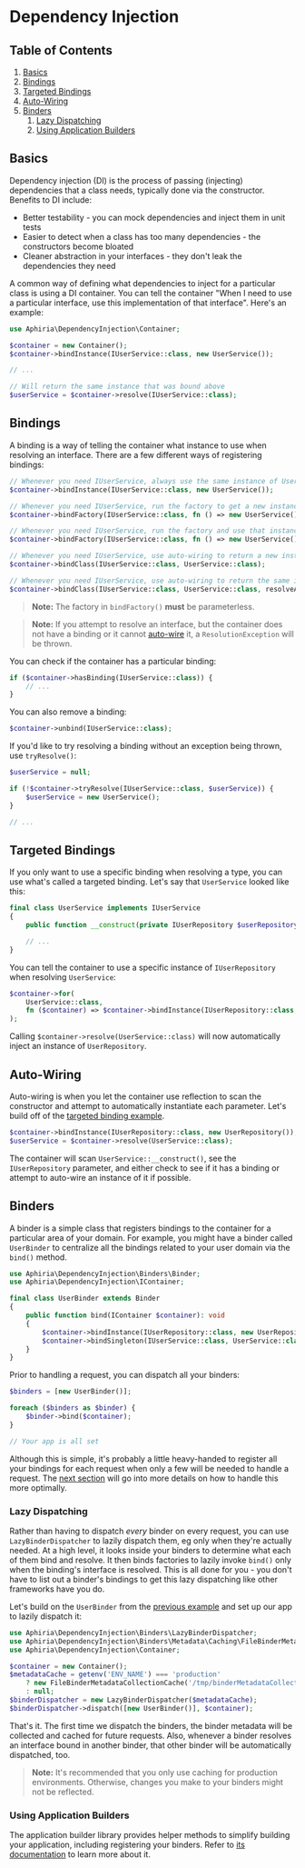 <h1 id="doc-title">Dependency Injection</h1>

<nav class="toc-nav" markdown="1">

<div class="toc-nav-contents" markdown="1">

<h2 id="table-of-contents">Table of Contents</h2>

1. [Basics](#basics)
2. [Bindings](#bindings)
3. [Targeted Bindings](#targeted-bindings)
4. [Auto-Wiring](#auto-wiring)
5. [Binders](#binders)
   1. [Lazy Dispatching](#lazy-dispatching)
   2. [Using Application Builders](#using-application-builders)

</div>

</nav>

<h2 id="basics">Basics</h2>

Dependency injection (DI) is the process of passing (injecting) dependencies that a class needs, typically done via the constructor.  Benefits to DI include:

* Better testability - you can mock dependencies and inject them in unit tests
* Easier to detect when a class has too many dependencies - the constructors become bloated
* Cleaner abstraction in your interfaces - they don't leak the dependencies they need

A common way of defining what dependencies to inject for a particular class is using a DI container.  You can tell the container "When I need to use a particular interface, use this implementation of that interface".  Here's an example:

```php
use Aphiria\DependencyInjection\Container;

$container = new Container();
$container->bindInstance(IUserService::class, new UserService());

// ...

// Will return the same instance that was bound above
$userService = $container->resolve(IUserService::class);
```

<h2 id="bindings">Bindings</h2>

A binding is a way of telling the container what instance to use when resolving an interface.  There are a few different ways of registering bindings:

```php
// Whenever you need IUserService, always use the same instance of UserService
$container->bindInstance(IUserService::class, new UserService());

// Whenever you need IUserService, run the factory to get a new instance
$container->bindFactory(IUserService::class, fn () => new UserService());

// Whenever you need IUserService, run the factory and use that instance every time after
$container->bindFactory(IUserService::class, fn () => new UserService(), true);

// Whenever you need IUserService, use auto-wiring to return a new instance of UserService
$container->bindClass(IUserService::class, UserService::class);

// Whenever you need IUserService, use auto-wiring to return the same instance of UserService
$container->bindClass(IUserService::class, UserService::class, resolveAsSingleton: true);
```

> **Note:** The factory in `bindFactory()` **must** be parameterless.

> **Note:** If you attempt to resolve an interface, but the container does not have a binding or it cannot [auto-wire](#auto-wiring) it, a `ResolutionException` will be thrown.

You can check if the container has a particular binding:

```php
if ($container->hasBinding(IUserService::class)) {
    // ...
}
```

You can also remove a binding:

```php
$container->unbind(IUserService::class);
```

If you'd like to try resolving a binding without an exception being thrown, use `tryResolve()`:

```php
$userService = null;

if (!$container->tryResolve(IUserService::class, $userService)) {
    $userService = new UserService();
}

// ...
```

<h2 id="targeted-bindings">Targeted Bindings</h2>

If you only want to use a specific binding when resolving a type, you can use what's called a targeted binding.  Let's say that `UserService` looked like this:

```php
final class UserService implements IUserService
{
    public function __construct(private IUserRepository $userRepository) {}

    // ...
}
```

You can tell the container to use a specific instance of `IUserRepository` when resolving `UserService`:

```php
$container->for(
    UserService::class,
    fn ($container) => $container->bindInstance(IUserRepository::class, new UserRepository())
);
```

Calling `$container->resolve(UserService::class)` will now automatically inject an instance of `UserRepository`.

<h2 id="auto-wiring">Auto-Wiring</h2>

Auto-wiring is when you let the container use reflection to scan the constructor and attempt to automatically instantiate each parameter.  Let's build off of the [targeted binding example](#targeted-bindings).

```php
$container->bindInstance(IUserRepository::class, new UserRepository());
$userService = $container->resolve(UserService::class);
```

The container will scan `UserService::__construct()`, see the `IUserRepository` parameter, and either check to see if it has a binding or attempt to auto-wire an instance of it if possible.

<h2 id="binders">Binders</h2>

A binder is a simple class that registers bindings to the container for a particular area of your domain.  For example, you might have a binder called `UserBinder` to centralize all the bindings related to your user domain via the `bind()` method.

```php
use Aphiria\DependencyInjection\Binders\Binder;
use Aphiria\DependencyInjection\IContainer;

final class UserBinder extends Binder
{
    public function bind(IContainer $container): void
    {
        $container->bindInstance(IUserRepository::class, new UserRepository());
        $container->bindSingleton(IUserService::class, UserService::class);
    }
}
```

Prior to handling a request, you can dispatch all your binders:

```php
$binders = [new UserBinder()];

foreach ($binders as $binder) {
    $binder->bind($container);
}

// Your app is all set
```

Although this is simple, it's probably a little heavy-handed to register all your bindings for each request when only a few will be needed to handle a request.  The [next section](#lazy-dispatching) will go into more details on how to handle this more optimally.

<h3 id="lazy-dispatching">Lazy Dispatching</h3>

Rather than having to dispatch _every_ binder on every request, you can use `LazyBinderDispatcher` to lazily dispatch them, eg only when they're actually needed.  At a high level, it looks inside your binders to determine what each of them bind and resolve.  It then binds factories to lazily invoke `bind()` only when the binding's interface is resolved.  This is all done for you - you don't have to list out a binder's bindings to get this lazy dispatching like other frameworks have you do.

Let's build on the `UserBinder` from the [previous example](#binders) and set up our app to lazily dispatch it:

```php
use Aphiria\DependencyInjection\Binders\LazyBinderDispatcher;
use Aphiria\DependencyInjection\Binders\Metadata\Caching\FileBinderMetadataCollectionCache;
use Aphiria\DependencyInjection\Container;

$container = new Container();
$metadataCache = getenv('ENV_NAME') === 'production'
    ? new FileBinderMetadataCollectionCache('/tmp/binderMetadataCollectionCache.txt')
    : null;
$binderDispatcher = new LazyBinderDispatcher($metadataCache);
$binderDispatcher->dispatch([new UserBinder()], $container);
```

That's it.  The first time we dispatch the binders, the binder metadata will be collected and cached for future requests.  Also, whenever a binder resolves an interface bound in another binder, that other binder will be automatically dispatched, too.

> **Note:** It's recommended that you only use caching for production environments.  Otherwise, changes you make to your binders might not be reflected.

<h3 id="using-application-builders">Using Application Builders</h3>

The application builder library provides helper methods to simplify building your application, including registering your binders.  Refer to [its documentation](configuration.md#component-binders) to learn more about it.
